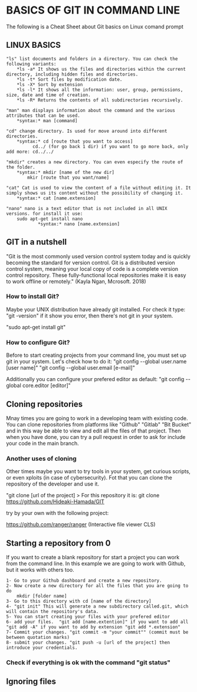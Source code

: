 # BASICS OF GIT IN COMMAND LINE
The following is a Cheat Sheet about Git basics on Linux comand prompt

## LINUX BASICS

	"ls" list documents and folders in a directory. You can check the following variants:
		*ls -a* It shows us the files and directories within the current directory, including hidden files and directories.
		*ls -t* Sort files by modification date.
		*ls -X* Sort by extension
		*ls -l* It shows all the information: user, group, permissions, size, date and time of creation.
		*ls -R* Returns the contents of all subdirectories recursively.

	"man" man displays information about the command and the various attributes that can be used.
		*syntax:* man [command]

	"cd" change directory. Is used for move around into different directories.
		*syntax:* cd [route that you want to access]
			  cd../ (for go back 1 dir) if you want to go more back, only add more: cd../../
	
	"mkdir" creates a new directory. You can even especify the route of the folder.
		*syntax:* mkdir [name of the new dir]
			mkir [route that you want/name]

	"cat" Cat is used to view the content of a file without editing it. It simply shows us its content without the possibility of changing it.
		*syntax:* cat [name.extension]

	"nano" nano is a text editor that is not included in all UNIX versions. for install it use:
		sudo apt-get install nano
				*syntax:* nano [name.extension]

## GIT in a nutshell

"Git is the most commonly used version control system today and is quickly becoming the standard for version control. Git is a distributed version control system, meaning your local copy of code is a complete version control repository. These fully-functional local repositories make it is easy to work offline or remotely."
(Kayla Ngan, Mcrosoft. 2018)

### How to install Git?

Maybe your UNIX distribution have already git installed. For check it type:
	"git -version" if it show you error, then there's not git in your system.

"sudo apt-get install git"

### How to configure Git?

Before to start creating projects from your command line, you must set up git in your system. Let's check how to do it:
	"git config --global user.name [user name]" 
	"git config --global user.email [e-mail]"

Additionally you can configure your prefered editor as default:
	"git config --global core.editor [editor]"

## Cloning repositories

Mnay times you are going to work in a developing team with existing code. You can clone repositories from platforms like "Github" "Gitlab" "Bit Bucket" and in this way be able
to view and edit all the files of that project. Then when you have done, you can try a pull request in order to ask for include your code in the main branch.

### Another uses of cloning

Other times maybe you want to try tools in your system, get curious scripts, or even xploits (in case of cybersecurity). Fot that you can clone the repository of the developer and use it.

"git clone [url of the project] > For this repository it is: git clone https://github.com/Hideaki-Hamada/GIT

try by your own with the following project:

https://github.com/ranger/ranger (Interactive file viewer CLS)

## Starting a repository from 0

If you want to create a blank repository for start a project you can work from the command line.
In this example we are going to work with Github, but it works with others too.

	1- Go to your Github dashboard and create a new repository.
	2- Now create a new directory for all the files that you are going to do
		mkdir [folder name] 
	3- Go to this directory with cd [name of the directory]
	4- "git init" This will generate a new subdirectory called.git, which will contain the repository's data.
	5- You can start creating your files with your prefered editor
	6- add your files.  "git add [name.extention]" if you want to add all "git add -A" if you want to add by extension "git add *.extension"
	7- Commit your changes. "git commit -m "your commit"" (commit must be between quotation marks)
	8- submit your changes. "git push -u [url of the project] then introduce your credentials.


 


### Check if everything is ok with the command "git status"


## Ignoring files 

